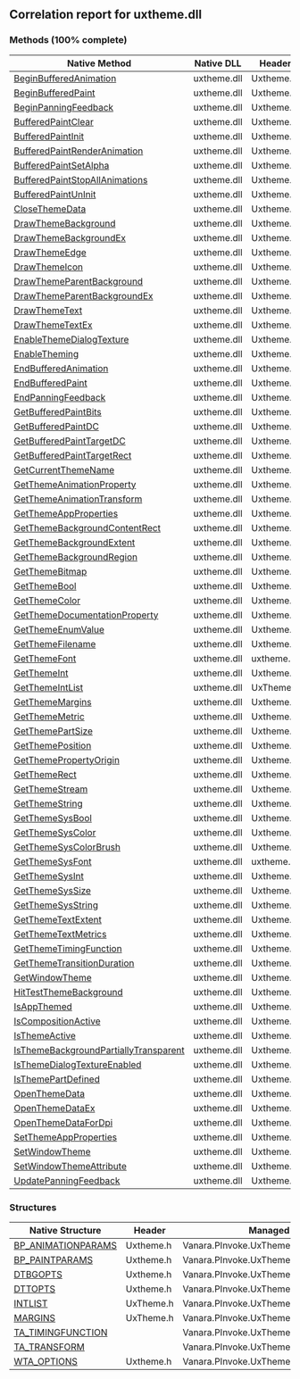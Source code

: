 ## Correlation report for uxtheme.dll  
### Methods (100% complete)  
Native Method | Native DLL | Header | Managed Method  
--- | --- | --- | ---  
[BeginBufferedAnimation](http://msdn2.microsoft.com/en-us/library/bb773252) | uxtheme.dll | Uxtheme.h | Vanara.PInvoke.UxTheme.BeginBufferedAnimation  
[BeginBufferedPaint](http://msdn2.microsoft.com/en-us/library/bb773257) | uxtheme.dll | Uxtheme.h | Vanara.PInvoke.UxTheme.BeginBufferedPaint  
[BeginPanningFeedback](http://msdn2.microsoft.com/en-us/library/dd317331) | uxtheme.dll | Uxtheme.h | Vanara.PInvoke.UxTheme.BeginPanningFeedback  
[BufferedPaintClear](http://msdn2.microsoft.com/en-us/library/bb773262) | uxtheme.dll | Uxtheme.h | Vanara.PInvoke.UxTheme.BufferedPaintClear  
[BufferedPaintInit](http://msdn2.microsoft.com/en-us/library/bb773266) | uxtheme.dll | Uxtheme.h | Vanara.PInvoke.UxTheme.BufferedPaintInit  
[BufferedPaintRenderAnimation](http://msdn2.microsoft.com/en-us/library/bb773271) | uxtheme.dll | Uxtheme.h | Vanara.PInvoke.UxTheme.BufferedPaintRenderAnimation  
[BufferedPaintSetAlpha](http://msdn2.microsoft.com/en-us/library/bb773276) | uxtheme.dll | Uxtheme.h | Vanara.PInvoke.UxTheme.BufferedPaintSetAlpha  
[BufferedPaintStopAllAnimations](http://msdn2.microsoft.com/en-us/library/bb773280) | uxtheme.dll | Uxtheme.h | Vanara.PInvoke.UxTheme.BufferedPaintStopAllAnimations  
[BufferedPaintUnInit](http://msdn2.microsoft.com/en-us/library/bb773284) | uxtheme.dll | Uxtheme.h | Vanara.PInvoke.UxTheme.BufferedPaintUnInit  
[CloseThemeData](http://msdn2.microsoft.com/en-us/library/bb773287) | uxtheme.dll | Uxtheme.h | Vanara.PInvoke.UxTheme.CloseThemeData  
[DrawThemeBackground](http://msdn2.microsoft.com/en-us/library/bb773289) | uxtheme.dll | Uxtheme.h | Vanara.PInvoke.UxTheme.DrawThemeBackground  
[DrawThemeBackgroundEx](http://msdn2.microsoft.com/en-us/library/bb773294) | uxtheme.dll | Uxtheme.h | Vanara.PInvoke.UxTheme.DrawThemeBackgroundEx  
[DrawThemeEdge](http://msdn2.microsoft.com/en-us/library/bb773298) | uxtheme.dll | Uxtheme.h | Vanara.PInvoke.UxTheme.DrawThemeEdge  
[DrawThemeIcon](http://msdn2.microsoft.com/en-us/library/bb773301) | uxtheme.dll | Uxtheme.h | Vanara.PInvoke.UxTheme.DrawThemeIcon  
[DrawThemeParentBackground](http://msdn2.microsoft.com/en-us/library/bb773306) | uxtheme.dll | Uxtheme.h | Vanara.PInvoke.UxTheme.DrawThemeParentBackground  
[DrawThemeParentBackgroundEx](http://msdn2.microsoft.com/en-us/library/bb773309) | uxtheme.dll | Uxtheme.h | Vanara.PInvoke.UxTheme.DrawThemeParentBackgroundEx  
[DrawThemeText](http://msdn2.microsoft.com/en-us/library/bb773312) | uxtheme.dll | Uxtheme.h | Vanara.PInvoke.UxTheme.DrawThemeText  
[DrawThemeTextEx](http://msdn2.microsoft.com/en-us/library/bb773317) | uxtheme.dll | Uxtheme.h | Vanara.PInvoke.UxTheme.DrawThemeTextEx  
[EnableThemeDialogTexture](http://msdn2.microsoft.com/en-us/library/bb773320) | uxtheme.dll | Uxtheme.h | Vanara.PInvoke.UxTheme.EnableThemeDialogTexture  
[EnableTheming](http://msdn2.microsoft.com/en-us/library/bb773324) | uxtheme.dll | Uxtheme.h | Vanara.PInvoke.UxTheme.EnableTheming  
[EndBufferedAnimation](http://msdn2.microsoft.com/en-us/library/bb773328) | uxtheme.dll | Uxtheme.h | Vanara.PInvoke.UxTheme.EndBufferedAnimation  
[EndBufferedPaint](http://msdn2.microsoft.com/en-us/library/bb773343) | uxtheme.dll | Uxtheme.h | Vanara.PInvoke.UxTheme.EndBufferedPaint  
[EndPanningFeedback](http://msdn2.microsoft.com/en-us/library/dd317327) | uxtheme.dll | Uxtheme.h | Vanara.PInvoke.UxTheme.EndPanningFeedback  
[GetBufferedPaintBits](http://msdn2.microsoft.com/en-us/library/bb773348) | uxtheme.dll | Uxtheme.h | Vanara.PInvoke.UxTheme.GetBufferedPaintBits  
[GetBufferedPaintDC](http://msdn2.microsoft.com/en-us/library/bb773351) | uxtheme.dll | Uxtheme.h | Vanara.PInvoke.UxTheme.GetBufferedPaintDC  
[GetBufferedPaintTargetDC](http://msdn2.microsoft.com/en-us/library/bb773356) | uxtheme.dll | Uxtheme.h | Vanara.PInvoke.UxTheme.GetBufferedPaintTargetDC  
[GetBufferedPaintTargetRect](http://msdn2.microsoft.com/en-us/library/bb773361) | uxtheme.dll | Uxtheme.h | Vanara.PInvoke.UxTheme.GetBufferedPaintTargetRect  
[GetCurrentThemeName](http://msdn2.microsoft.com/en-us/library/bb773365) | uxtheme.dll | Uxtheme.h | Vanara.PInvoke.UxTheme.GetCurrentThemeName  
[GetThemeAnimationProperty](http://msdn2.microsoft.com/en-us/library/hh404183) | uxtheme.dll | Uxtheme.h | Vanara.PInvoke.UxTheme.GetThemeAnimationProperty  
[GetThemeAnimationTransform](http://msdn2.microsoft.com/en-us/library/hh404186) | uxtheme.dll | Uxtheme.h | Vanara.PInvoke.UxTheme.GetThemeAnimationTransform  
[GetThemeAppProperties](http://msdn2.microsoft.com/en-us/library/bb773369) | uxtheme.dll | Uxtheme.h | Vanara.PInvoke.UxTheme.GetThemeAppProperties  
[GetThemeBackgroundContentRect](http://msdn2.microsoft.com/en-us/library/bb773375) | uxtheme.dll | Uxtheme.h | Vanara.PInvoke.UxTheme.GetThemeBackgroundContentRect  
[GetThemeBackgroundExtent](http://msdn2.microsoft.com/en-us/library/bb773380) | uxtheme.dll | Uxtheme.h | Vanara.PInvoke.UxTheme.GetThemeBackgroundExtent  
[GetThemeBackgroundRegion](http://msdn2.microsoft.com/en-us/library/bb773384) | uxtheme.dll | Uxtheme.h | Vanara.PInvoke.UxTheme.GetThemeBackgroundRegion  
[GetThemeBitmap](http://msdn2.microsoft.com/en-us/library/bb773388) | uxtheme.dll | Uxtheme.h | Vanara.PInvoke.UxTheme.GetThemeBitmap  
[GetThemeBool](http://msdn2.microsoft.com/en-us/library/bb773392) | uxtheme.dll | Uxtheme.h | Vanara.PInvoke.UxTheme.GetThemeBool  
[GetThemeColor](http://msdn2.microsoft.com/en-us/library/bb773397) | uxtheme.dll | Uxtheme.h | Vanara.PInvoke.UxTheme.GetThemeColor  
[GetThemeDocumentationProperty](http://msdn2.microsoft.com/en-us/library/bb773402) | uxtheme.dll | Uxtheme.h | Vanara.PInvoke.UxTheme.GetThemeDocumentationProperty  
[GetThemeEnumValue](http://msdn2.microsoft.com/en-us/library/bb773406) | uxtheme.dll | Uxtheme.h | Vanara.PInvoke.UxTheme.GetThemeEnumValue  
[GetThemeFilename](http://msdn2.microsoft.com/en-us/library/bb759743) | uxtheme.dll | Uxtheme.h | Vanara.PInvoke.UxTheme.GetThemeFilename  
[GetThemeFont](http://msdn2.microsoft.com/en-us/library/bb759745) | uxtheme.dll | uxtheme.h | Vanara.PInvoke.UxTheme.GetThemeFont  
[GetThemeInt](http://msdn2.microsoft.com/en-us/library/bb759749) | uxtheme.dll | Uxtheme.h | Vanara.PInvoke.UxTheme.GetThemeInt  
[GetThemeIntList](http://msdn2.microsoft.com/en-us/library/bb759752) | uxtheme.dll | UxTheme.h | Vanara.PInvoke.UxTheme.GetThemeIntList  
[GetThemeMargins](http://msdn2.microsoft.com/en-us/library/bb759755) | uxtheme.dll | Uxtheme.h | Vanara.PInvoke.UxTheme.GetThemeMargins  
[GetThemeMetric](http://msdn2.microsoft.com/en-us/library/bb759757) | uxtheme.dll | Uxtheme.h | Vanara.PInvoke.UxTheme.GetThemeMetric  
[GetThemePartSize](http://msdn2.microsoft.com/en-us/library/bb759759) | uxtheme.dll | Uxtheme.h | Vanara.PInvoke.UxTheme.GetThemePartSize  
[GetThemePosition](http://msdn2.microsoft.com/en-us/library/bb759762) | uxtheme.dll | Uxtheme.h | Vanara.PInvoke.UxTheme.GetThemePosition  
[GetThemePropertyOrigin](http://msdn2.microsoft.com/en-us/library/bb759764) | uxtheme.dll | Uxtheme.h | Vanara.PInvoke.UxTheme.GetThemePropertyOrigin  
[GetThemeRect](http://msdn2.microsoft.com/en-us/library/bb759766) | uxtheme.dll | Uxtheme.h | Vanara.PInvoke.UxTheme.GetThemeRect  
[GetThemeStream](http://msdn2.microsoft.com/en-us/library/bb759768) | uxtheme.dll | Uxtheme.h | Vanara.PInvoke.UxTheme.GetThemeStream  
[GetThemeString](http://msdn2.microsoft.com/en-us/library/bb759770) | uxtheme.dll | Uxtheme.h | Vanara.PInvoke.UxTheme.GetThemeString  
[GetThemeSysBool](http://msdn2.microsoft.com/en-us/library/bb759773) | uxtheme.dll | Uxtheme.h | Vanara.PInvoke.UxTheme.GetThemeSysBool  
[GetThemeSysColor](http://msdn2.microsoft.com/en-us/library/bb759776) | uxtheme.dll | Uxtheme.h | Vanara.PInvoke.UxTheme.GetThemeSysColor  
[GetThemeSysColorBrush](http://msdn2.microsoft.com/en-us/library/bb759780) | uxtheme.dll | Uxtheme.h | Vanara.PInvoke.UxTheme.GetThemeSysColorBrush  
[GetThemeSysFont](http://msdn2.microsoft.com/en-us/library/bb759783) | uxtheme.dll | uxtheme.h | Vanara.PInvoke.UxTheme.GetThemeSysFont  
[GetThemeSysInt](http://msdn2.microsoft.com/en-us/library/bb759787) | uxtheme.dll | Uxtheme.h | Vanara.PInvoke.UxTheme.GetThemeSysInt  
[GetThemeSysSize](http://msdn2.microsoft.com/en-us/library/bb759790) | uxtheme.dll | Uxtheme.h | Vanara.PInvoke.UxTheme.GetThemeSysSize  
[GetThemeSysString](http://msdn2.microsoft.com/en-us/library/bb759793) | uxtheme.dll | Uxtheme.h | Vanara.PInvoke.UxTheme.GetThemeSysString  
[GetThemeTextExtent](http://msdn2.microsoft.com/en-us/library/bb759798) | uxtheme.dll | Uxtheme.h | Vanara.PInvoke.UxTheme.GetThemeTextExtent  
[GetThemeTextMetrics](http://msdn2.microsoft.com/en-us/library/bb759801) | uxtheme.dll | Uxtheme.h | Vanara.PInvoke.UxTheme.GetThemeTextMetrics  
[GetThemeTimingFunction](http://msdn2.microsoft.com/en-us/library/hh404194) | uxtheme.dll | Uxtheme.h | Vanara.PInvoke.UxTheme.GetThemeTimingFunction  
[GetThemeTransitionDuration](http://msdn2.microsoft.com/en-us/library/bb759804) | uxtheme.dll | Uxtheme.h | Vanara.PInvoke.UxTheme.GetThemeTransitionDuration  
[GetWindowTheme](http://msdn2.microsoft.com/en-us/library/bb759806) | uxtheme.dll | Uxtheme.h | Vanara.PInvoke.UxTheme.GetWindowTheme  
[HitTestThemeBackground](http://msdn2.microsoft.com/en-us/library/bb759808) | uxtheme.dll | Uxtheme.h | Vanara.PInvoke.UxTheme.HitTestThemeBackground  
[IsAppThemed](http://msdn2.microsoft.com/en-us/library/bb759809) | uxtheme.dll | Uxtheme.h | Vanara.PInvoke.UxTheme.IsAppThemed  
[IsCompositionActive](http://msdn2.microsoft.com/en-us/library/bb759811) | uxtheme.dll | Uxtheme.h | Vanara.PInvoke.UxTheme.IsCompositionActive  
[IsThemeActive](http://msdn2.microsoft.com/en-us/library/bb759813) | uxtheme.dll | Uxtheme.h | Vanara.PInvoke.UxTheme.IsThemeActive  
[IsThemeBackgroundPartiallyTransparent](http://msdn2.microsoft.com/en-us/library/bb759815) | uxtheme.dll | Uxtheme.h | Vanara.PInvoke.UxTheme.IsThemeBackgroundPartiallyTransparent  
[IsThemeDialogTextureEnabled](http://msdn2.microsoft.com/en-us/library/bb759818) | uxtheme.dll | Uxtheme.h | Vanara.PInvoke.UxTheme.IsThemeDialogTextureEnabled  
[IsThemePartDefined](http://msdn2.microsoft.com/en-us/library/bb759819) | uxtheme.dll | Uxtheme.h | Vanara.PInvoke.UxTheme.IsThemePartDefined  
[OpenThemeData](http://msdn2.microsoft.com/en-us/library/bb759821) | uxtheme.dll | Uxtheme.h | Vanara.PInvoke.UxTheme.OpenThemeData  
[OpenThemeDataEx](http://msdn2.microsoft.com/en-us/library/bb759823) | uxtheme.dll | Uxtheme.h | Vanara.PInvoke.UxTheme.OpenThemeDataEx  
[OpenThemeDataForDpi](http://msdn2.microsoft.com/en-us/library/mt807674) | uxtheme.dll | Uxtheme.h | Vanara.PInvoke.UxTheme.OpenThemeDataForDpi  
[SetThemeAppProperties](http://msdn2.microsoft.com/en-us/library/bb759825) | uxtheme.dll | Uxtheme.h | Vanara.PInvoke.UxTheme.SetThemeAppProperties  
[SetWindowTheme](http://msdn2.microsoft.com/en-us/library/bb759827) | uxtheme.dll | Uxtheme.h | Vanara.PInvoke.UxTheme.SetWindowTheme  
[SetWindowThemeAttribute](http://msdn2.microsoft.com/en-us/library/bb759829) | uxtheme.dll | Uxtheme.h | Vanara.PInvoke.UxTheme.SetWindowThemeAttribute  
[UpdatePanningFeedback](http://msdn2.microsoft.com/en-us/library/dd317336) | uxtheme.dll | Uxtheme.h | Vanara.PInvoke.UxTheme.UpdatePanningFeedback  
### Structures  
Native Structure | Header | Managed Structure  
--- | --- | ---  
[BP_ANIMATIONPARAMS](http://msdn2.microsoft.com/en-us/library/bb773224) | Uxtheme.h | Vanara.PInvoke.UxTheme+BP_ANIMATIONPARAMS  
[BP_PAINTPARAMS](http://msdn2.microsoft.com/en-us/library/bb773228) | Uxtheme.h | Vanara.PInvoke.UxTheme+BP_PAINTPARAMS  
[DTBGOPTS](http://msdn2.microsoft.com/en-us/library/bb773233) | Uxtheme.h | Vanara.PInvoke.UxTheme+DTBGOPTS  
[DTTOPTS](http://msdn2.microsoft.com/en-us/library/bb773236) | Uxtheme.h | Vanara.PInvoke.UxTheme+DTTOPTS  
[INTLIST](http://msdn2.microsoft.com/en-us/library/bb773240) | UxTheme.h | Vanara.PInvoke.UxTheme+INTLIST  
[MARGINS](http://msdn2.microsoft.com/en-us/library/bb773244) | UxTheme.h | Vanara.PInvoke.UxTheme+MARGINS  
[TA_TIMINGFUNCTION](https://www.google.com/search?num=5&q=TA_TIMINGFUNCTION+site%3Amsdn.microsoft.com) |  | Vanara.PInvoke.UxTheme+TA_TIMINGFUNCTION  
[TA_TRANSFORM](https://www.google.com/search?num=5&q=TA_TRANSFORM+site%3Amsdn.microsoft.com) |  | Vanara.PInvoke.UxTheme+TA_TRANSFORM  
[WTA_OPTIONS](http://msdn2.microsoft.com/en-us/library/bb773248) | Uxtheme.h | Vanara.PInvoke.UxTheme+WTA_OPTIONS  
